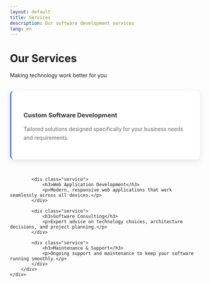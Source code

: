 ```yaml
---
layout: default
title: Services
description: Our software development services
lang: en
---
```


<div class="page-header">
    <div class="container">
        <h1>Our Services</h1>
        <p>Making technology work better for you</p>
    </div>
</div>

<div class="content-section">
    <div class="container">
        <div class="services-grid">
            <div class="service">
                <h3>Custom Software Development</h3>
                <p>Tailored solutions designed specifically for your business needs and requirements.</p>
            </div>
            
            <div class="service">
                <h3>Web Application Development</h3>
                <p>Modern, responsive web applications that work seamlessly across all devices.</p>
            </div>
            
            <div class="service">
                <h3>Software Consulting</h3>
                <p>Expert advice on technology choices, architecture decisions, and project planning.</p>
            </div>
            
            <div class="service">
                <h3>Maintenance & Support</h3>
                <p>Ongoing support and maintenance to keep your software running smoothly.</p>
            </div>
        </div>
    </div>
</div>

<style>
.services-grid {
    display: grid;
    grid-template-columns: repeat(auto-fit, minmax(300px, 1fr));
    gap: 2rem;
    margin-top: 2rem;
}

.service {
    background: white;
    padding: 2rem;
    border-radius: 10px;
    box-shadow: 0 5px 15px rgba(0, 0, 0, 0.1);
    border-left: 4px solid #667eea;
}

.service h3 {
    color: #333;
    margin-bottom: 1rem;
}

.service p {
    color: #666;
    line-height: 1.6;
}
</style>